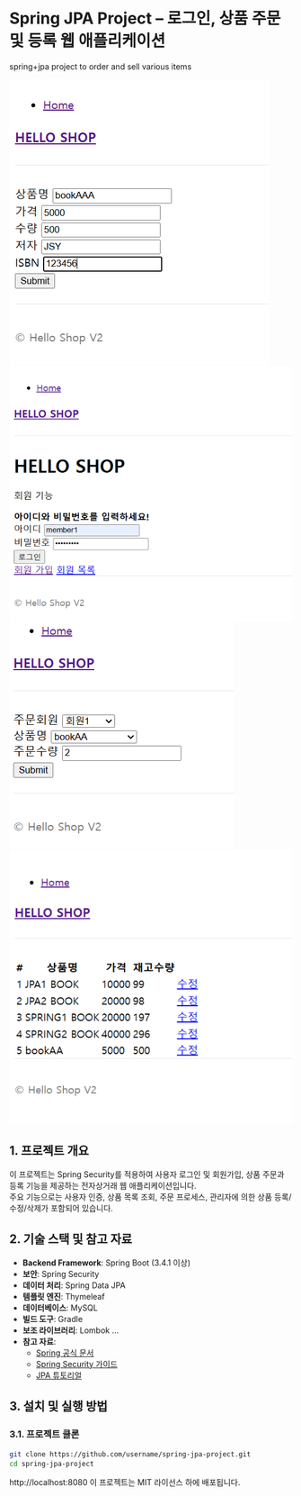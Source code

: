 # Spring JPA Project – 로그인, 상품 주문 및 등록 웹 애플리케이션
spring+jpa project to order and sell various items

![bookUpdate](src/main/resources/templates/pictures/bookUpdate.PNG)
![login](src/main/resources/templates/pictures/login.PNG)
![order](src/main/resources/templates/pictures/order.PNG)
![bookList](src/main/resources/templates/pictures/bookList.PNG)


## 1. 프로젝트 개요
이 프로젝트는 Spring Security를 적용하여 사용자 로그인 및 회원가입, 상품 주문과 등록 기능을 제공하는 전자상거래 웹 애플리케이션입니다.  
주요 기능으로는 사용자 인증, 상품 목록 조회, 주문 프로세스, 관리자에 의한 상품 등록/수정/삭제가 포함되어 있습니다.

## 2. 기술 스택 및 참고 자료
- **Backend Framework**: Spring Boot (3.4.1 이상)
- **보안**: Spring Security
- **데이터 처리**: Spring Data JPA
- **템플릿 엔진**: Thymeleaf
- **데이터베이스**:  MySQL
- **빌드 도구**: Gradle
- **보조 라이브러리**: Lombok ...
- **참고 자료**:
    - [Spring 공식 문서](https://spring.io/projects/spring-boot)
    - [Spring Security 가이드](https://spring.io/guides/topicals/spring-security-architecture)
    - [JPA 튜토리얼](https://www.baeldung.com/the-persistence-layer-with-spring-data-jpa)

## 3. 설치 및 실행 방법

### 3.1. 프로젝트 클론
```bash
git clone https://github.com/username/spring-jpa-project.git
cd spring-jpa-project
```
http://localhost:8080
이 프로젝트는 MIT 라이선스 하에 배포됩니다.